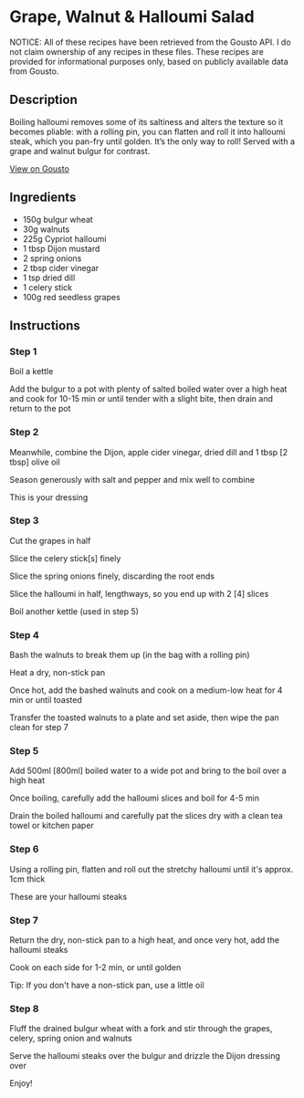 # Grape, Walnut & Halloumi Salad

NOTICE: All of these recipes have been retrieved from the Gousto API. I do not claim ownership of any recipes in these files. These recipes are provided for informational purposes only, based on publicly available data from Gousto.

## Description

Boiling halloumi removes some of its saltiness and alters the texture so it becomes pliable: with a rolling pin, you can flatten and roll it into halloumi steak, which you pan-fry until golden. It’s the only way to roll! Served with a grape and walnut bulgur for contrast. 

[View on Gousto](https://www.gousto.co.uk/recipes/cookbook/grape-walnut-halloumi-salad)

## Ingredients

- 150g bulgur wheat
- 30g walnuts
- 225g Cypriot halloumi 
- 1 tbsp Dijon mustard
- 2 spring onions
- 2 tbsp cider vinegar
- 1 tsp dried dill
- 1 celery stick
- 100g red seedless grapes

## Instructions


### Step 1

Boil a kettle


Add the bulgur to a pot with plenty of salted boiled water over a high heat and cook&nbsp;for 10-15 min or until tender with a slight bite, then drain and return to the pot


### Step 2

Meanwhile, combine the Dijon, apple cider vinegar, dried dill and 1 tbsp <span class="text-danger">[2 tbsp]</span>&nbsp;olive oil


Season&nbsp;generously with salt and pepper and mix well to combine


This is your dressing


### Step 3

Cut the grapes in half


Slice the celery stick<span class="text-danger">[s]</span>&nbsp;finely


Slice the spring onions finely, discarding the root ends


Slice the halloumi in half, lengthways, so you end up with 2 <span class="text-danger">[4]</span>&nbsp;slices


Boil another kettle (used in step 5)


### Step 4

Bash the walnuts to break them up (in the bag with a rolling pin)


Heat a dry, non-stick pan


Once hot, add the bashed walnuts and cook on a medium-low heat for 4 min or until toasted


Transfer the toasted walnuts to a plate and set aside, then wipe the pan clean for step 7


### Step 5

Add 500ml <span class="text-danger">[800ml]</span>&nbsp;boiled water to a wide pot and bring to the boil over a high heat


Once boiling, carefully add the halloumi slices and boil for 4-5 min


Drain the boiled halloumi and carefully pat the slices dry with a clean tea towel or kitchen paper


### Step 6

Using a rolling pin, flatten and roll out the stretchy halloumi until it's approx. 1cm thick


These are your halloumi steaks


### Step 7

Return the dry, non-stick pan to a high heat, and once very hot, add the halloumi steaks


Cook on each side for 1-2 min, or until golden


Tip: If you don't have a non-stick pan, use a little oil

### Step 8

Fluff the drained bulgur wheat with a fork and stir through the grapes, celery, spring onion and walnuts


Serve the halloumi steaks over the bulgur and drizzle the Dijon dressing over


Enjoy!

